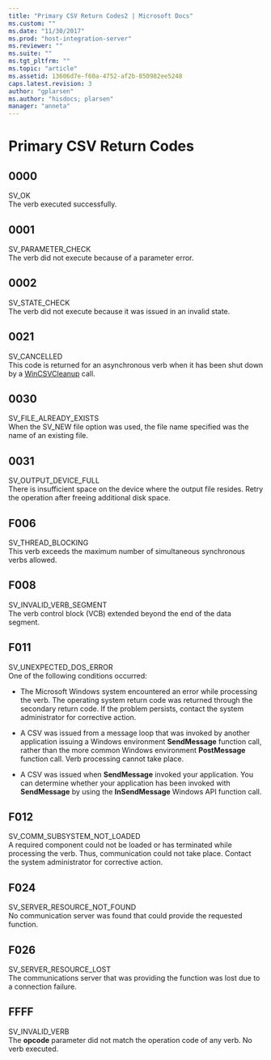 ```yaml
---
title: "Primary CSV Return Codes2 | Microsoft Docs"
ms.custom: ""
ms.date: "11/30/2017"
ms.prod: "host-integration-server"
ms.reviewer: ""
ms.suite: ""
ms.tgt_pltfrm: ""
ms.topic: "article"
ms.assetid: 13606d7e-f60a-4752-af2b-850982ee5248
caps.latest.revision: 3
author: "gplarsen"
ms.author: "hisdocs; plarsen"
manager: "anneta"
---
```

# Primary CSV Return Codes
## 0000  
 SV_OK  
 The verb executed successfully.  
  
## 0001  
 SV_PARAMETER_CHECK  
 The verb did not execute because of a parameter error.  
  
## 0002  
 SV_STATE_CHECK  
 The verb did not execute because it was issued in an invalid state.  
  
## 0021  
 SV_CANCELLED  
 This code is returned for an asynchronous verb when it has been shut down by a [WinCSVCleanup](../core/wincsvcleanup1.md) call.  
  
## 0030  
 SV_FILE_ALREADY_EXISTS  
 When the SV_NEW file option was used, the file name specified was the name of an existing file.  
  
## 0031  
 SV_OUTPUT_DEVICE_FULL  
 There is insufficient space on the device where the output file resides. Retry the operation after freeing additional disk space.  
  
## F006  
 SV_THREAD_BLOCKING  
 This verb exceeds the maximum number of simultaneous synchronous verbs allowed.  
  
## F008  
 SV_INVALID_VERB_SEGMENT  
 The verb control block (VCB) extended beyond the end of the data segment.  
  
## F011  
 SV_UNEXPECTED_DOS_ERROR  
 One of the following conditions occurred:  
  
-   The Microsoft Windows system encountered an error while processing the verb. The operating system return code was returned through the secondary return code. If the problem persists, contact the system administrator for corrective action.  
  
-   A CSV was issued from a message loop that was invoked by another application issuing a Windows environment **SendMessage** function call, rather than the more common Windows environment **PostMessage** function call. Verb processing cannot take place.  
  
-   A CSV was issued when **SendMessage** invoked your application. You can determine whether your application has been invoked with **SendMessage** by using the **InSendMessage** Windows API function call.  
  
## F012  
 SV_COMM_SUBSYSTEM_NOT_LOADED  
 A required component could not be loaded or has terminated while processing the verb. Thus, communication could not take place. Contact the system administrator for corrective action.  
  
## F024  
 SV_SERVER_RESOURCE_NOT_FOUND  
 No communication server was found that could provide the requested function.  
  
## F026  
 SV_SERVER_RESOURCE_LOST  
 The communications server that was providing the function was lost due to a connection failure.  
  
## FFFF  
 SV_INVALID_VERB  
 The **opcode** parameter did not match the operation code of any verb. No verb executed.